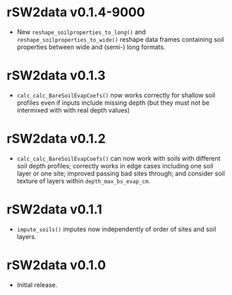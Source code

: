 # rSW2data v0.1.4-9000
* New `reshape_soilproperties_to_long()` and `reshape_soilproperties_to_wide()`
  reshape data frames containing soil properties between wide and (semi-) long
  formats.

# rSW2data v0.1.3
* `calc_calc_BareSoilEvapCoefs()` now works correctly for shallow soil profiles
  even if inputs include missing depth
  (but they must not be intermixed with with real depth values)

# rSW2data v0.1.2
* `calc_calc_BareSoilEvapCoefs()` can now work with soils with
  different soil depth profiles; correctly works in edge cases including
  one soil layer or one site; improved passing bad sites through; and
  consider soil texture of layers within `depth_max_bs_evap_cm`.

# rSW2data v0.1.1
* `impute_soils()` imputes now independently of order of sites and soil layers.

# rSW2data v0.1.0
* Initial release.
